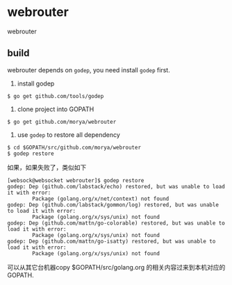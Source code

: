 # webrouter
webrouter


## build

webrouter depends on `godep`, you need install `godep` first.

1. install godep

`$ go get github.com/tools/godep`

1. clone project into GOPATH

`$ go get github.com/morya/webrouter`

1. use `godep` to restore all dependency


```
$ cd $GOPATH/src/github.com/morya/webrouter
$ godep restore
```

如果，如果失败了，类似如下

```
[websock@websocket webrouter]$ godep restore
godep: Dep (github.com/labstack/echo) restored, but was unable to load it with error:
       	Package (golang.org/x/net/context) not found
godep: Dep (github.com/labstack/gommon/log) restored, but was unable to load it with error:
       	Package (golang.org/x/sys/unix) not found
godep: Dep (github.com/mattn/go-colorable) restored, but was unable to load it with error:
       	Package (golang.org/x/sys/unix) not found
godep: Dep (github.com/mattn/go-isatty) restored, but was unable to load it with error:
       	Package (golang.org/x/sys/unix) not found
```

可以从其它台机器copy $GOPATH/src/golang.org 的相关内容过来到本机对应的GOPATH.

